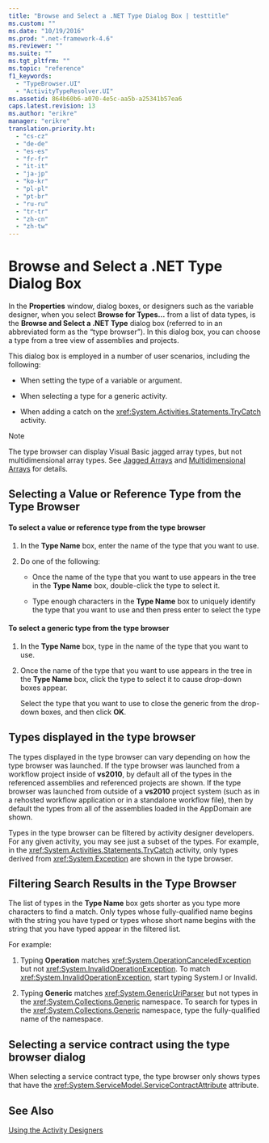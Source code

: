 ```yaml
---
title: "Browse and Select a .NET Type Dialog Box | testtitle"
ms.custom: ""
ms.date: "10/19/2016"
ms.prod: ".net-framework-4.6"
ms.reviewer: ""
ms.suite: ""
ms.tgt_pltfrm: ""
ms.topic: "reference"
f1_keywords: 
  - "TypeBrowser.UI"
  - "ActivityTypeResolver.UI"
ms.assetid: 864b60b6-a070-4e5c-aa5b-a25341b57ea6
caps.latest.revision: 13
ms.author: "erikre"
manager: "erikre"
translation.priority.ht: 
  - "cs-cz"
  - "de-de"
  - "es-es"
  - "fr-fr"
  - "it-it"
  - "ja-jp"
  - "ko-kr"
  - "pl-pl"
  - "pt-br"
  - "ru-ru"
  - "tr-tr"
  - "zh-cn"
  - "zh-tw"
---
```

# Browse and Select a .NET Type Dialog Box
In the **Properties** window, dialog boxes, or designers such as the variable designer, when you select **Browse for Types…** from a list of data types, is the **Browse and Select a .NET Type** dialog box (referred to in an abbreviated form as the “type browser”). In this dialog box, you can choose a type from a tree view of assemblies and projects.  
  
 This dialog box is employed in a number of user scenarios, including the following:  
  
-   When setting the type of a variable or argument.  
  
-   When selecting a type for a generic activity.  
  
-   When adding a catch on the <xref:System.Activities.Statements.TryCatch> activity.  
  
> [!NOTE]
>  The type browser can display Visual Basic jagged array types, but not multidimensional array types. See [Jagged Arrays](http://go.microsoft.com/fwlink/?LinkId=195226) and [Multidimensional Arrays](http://go.microsoft.com/fwlink/?LinkId=195227) for details.  
  
## Selecting a Value or Reference Type from the Type Browser  
  
#### To select a value or reference type from the type browser  
  
1.  In the **Type Name** box, enter the name of the type that you want to use.  
  
2.  Do one of the following:  
  
    -   Once the name of the type that you want to use appears in the tree in the **Type Name** box, double-click the type to select it.  
  
    -   Type enough characters in the **Type Name** box to uniquely identify the type that you want to use and then press enter to select the type  
  
#### To select a generic type from the type browser  
  
1.  In the **Type Name** box, type in the name of the type that you want to use.  
  
2.  Once the name of the type that you want to use appears in the tree in the **Type Name** box, click the type to select it to cause drop-down boxes appear.  
  
     Select the type that you want to use to close the generic from the drop-down boxes, and then click **OK**.  
  
## Types displayed in the type browser  
 The types displayed in the type browser can vary depending on how the type browser was launched. If the type browser was launched from a workflow project inside of **vs2010**, by default all of the types in the referenced assemblies and referenced projects are shown. If the type browser was launched from outside of a **vs2010** project system (such as in a rehosted workflow application or in a standalone workflow file), then by default the types from all of the assemblies loaded in the AppDomain are shown.  
  
 Types in the type browser can be filtered by activity designer developers. For any given activity, you may see just a subset of the types. For example, in the <xref:System.Activities.Statements.TryCatch> activity, only types derived from <xref:System.Exception> are shown in the type browser.  
  
## Filtering Search Results in the Type Browser  
 The list of types in the **Type Name** box gets shorter as you type more characters to find a match. Only types whose fully-qualified name begins with the string you have typed or types whose short name begins with the string that you have typed appear in the filtered list.  
  
 For example:  
  
1.  Typing **Operation** matches <xref:System.OperationCanceledException> but not <xref:System.InvalidOperationException>. To match <xref:System.InvalidOperationException>, start typing System.I or Invalid.  
  
2.  Typing **Generic** matches <xref:System.GenericUriParser> but not types in the <xref:System.Collections.Generic> namespace. To search for types in the <xref:System.Collections.Generic> namespace, type the fully-qualified name of the namespace.  
  
## Selecting a service contract using the type browser dialog  
 When selecting a service contract type, the type browser only shows types that have the <xref:System.ServiceModel.ServiceContractAttribute> attribute.  
  
## See Also  
 [Using the Activity Designers](../workflow-designer/using-the-activity-designers.md)